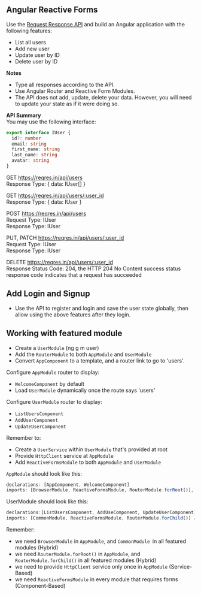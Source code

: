 
## Angular Reactive Forms
Use the [Request Response API](https://reqres.in/) and build an Angular application with the following features:
* List all users
* Add new user
* Update user by ID
* Delete user by ID
  
**Notes**
* Type all responses according to the API.  
* Use Angular Router and Reactive Form Modules.
* The API does not add, update, delete your data. However, you will need to update your state as if it were doing so.
  
**API Summary**  
You may use the following interface:
```ts
export interface IUser {
  id?: number
  email: string
  first_name: string
  last_name: string
  avatar: string
}
```

GET https://reqres.in/api/users  
Response Type: { data: IUser[] }  
  
GET https://reqres.in/api/users/:user_id  
Response Type: { data: IUser }  

POST https://reqres.in/api/users   
Request Type: IUser  
Response Type: IUser  
  
PUT, PATCH https://reqres.in/api/users/:user_id  
Request Type: IUser  
Response Type: IUser  

DELETE https://reqres.in/api/users/:user_id  
Response Status Code: 204, the HTTP 204 No Content success status response code indicates that a request has succeeded
  
## Add Login and Signup
* Use the API to register and login and save the user state globally, then allow using the above features after they login. 
  
## Working with featured module
* Create a `UserModule` (ng g m user)
* Add the `RouterModule` to both `AppModule` and `UserModule`
* Convert `AppComponent` to a template, and a router link to go to 'users'.
  
Configure `AppModule` router to display:  
* `WelcomeComponent` by default
* Load `UserModule` dynamically once the route says 'users'
  
Configure `UserModule` router to display:  
* `ListUsersComponent`
* `AddUserComponent`
* `UpdateUserComponent`
  
Remember to:
* Create a `UserService` within `UserModule` that's provided at root  
* Provide `HttpClient` service at `AppModule`
* Add `ReactiveFormsModule` to both `AppModule` and `UserModule`  
  
`AppModule` should look like this:
```javascript
declarations: [AppComponent, WelcomeComponent]
imports: [BrowserModule, ReactiveFormsModule, RouterModule.forRoot()], providers: [provideHttpClient()] // configure the router to load the UserModule in Lazy way
```
UserModule should look like this:
```javascript
declarations:[ListUsersComponent, AddUseComponent, UpdateUserComponent]
imports: [CommonModule, ReactiveFormsModule, RouterModule.forChild()] // configure the router to load each other components above on different URLs
```
Remember:
* we need `BrowserModule` in `AppModule`, and `CommonModule `in all featured modules (Hybrid)
* we need `RouterModule.forRoot()` in `AppModule`, and `RouterModule.forChild()` in all featured modules (Hybrid)
* we need to provide `HttpClient` service only once in `AppModule` (Service-Based)
* we need `ReactiveFormsModule` in every module that requires forms (Component-Based)
